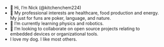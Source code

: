 - 👋 Hi, I’m Nick (@kitchenchem224)
- 👀 My professional interests are healthcare, food production and energy. My just for funs are poker, language, and nature.
- 🌱 I’m currently learning physics and robotics.
- 💞️ I’m looking to collaborate on open source projects relating to embedded devices or organizational tools. 
- I love my dog. I like most others. 

<!---
kitchenchem224/kitchenchem224 is a ✨ special ✨ repository because its `README.md` (this file) appears on your GitHub profile.
You can click the Preview link to take a look at your changes.
--->
